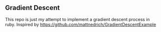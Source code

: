## Gradient Descent

This repo is just my attempt to implement a gradient descent process in ruby.
Inspired by https://github.com/mattnedrich/GradientDescentExample
